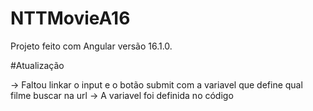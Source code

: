 # NTTMovieA16

Projeto feito com Angular versão 16.1.0.

#Atualização

-> Faltou linkar o input e o botão submit com a variavel que define qual filme buscar na url
-> A variavel foi definida no código
